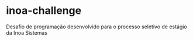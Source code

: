 # inoa-challenge
Desafio de programação desenvolvido para o processo seletivo de estágio da Inoa Sistemas
